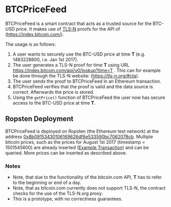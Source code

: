 # BTCPriceFeed

BTCPriceFeed is a smart contract that acts as a trusted source for the BTC-USD price. It makes use of [TLS-N](https://tls-n.org) proofs for the API of (https://index.bitcoin.com/).

The usage is as follows:
1. A user wants to securely use the BTC-USD price at time **T** (e.g. 1483228800, i.e. Jan 1st 2017).
2. The user generates a TLS-N proof for time **T** using URL https://index.bitcoin.com/api/v0/lookup?time=T . This can for example be done through the TLS-N website: (https://tls-n.org/#cta).
3. The user sends the proof to BTCPriceFeed in an Ethereum transaction.
4. BTCPriceFeed verifies that the proof is valid and the data source is correct. Afterwards the price is stored.
5. Using the `getPrice()` function of BTCPriceFeed the user now has secure access to the BTC-USD price at time **T**.

## Ropsten Deployment

BTCPriceFeed is deployed on Ropsten (the Ethereum test network) at the address [0x8b09153430106169626df6e533590bc7062078cb](https://ropsten.io/address/0x8b09153430106169626df6e533590bc7062078cb). Multiple bitcoin prices, such as the prices for August 1st 2017 (timestamp = 1501545600) are already inserted ([Example Transaction](https://ropsten.io/tx/0xec0662cd26ce2a31dcfeee62a54fd59cd7a4849bc4e71ed525e6565e2a094cbb)) and can be queried. More prices can be inserted as described above.

### Notes
- Note, that due to the functionality of the bitcoin.com API, **T** has to refer to the beginning or end of a day.
- Note, that as bitcoin.com currently does not support TLS-N, the contract checks for the use of the TLS-N.org proxy.
- This is a prototype, with no correctness guarantees.
